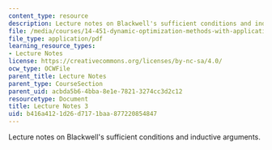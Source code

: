```yaml
---
content_type: resource
description: Lecture notes on Blackwell's sufficient conditions and inductive arguments.
file: /media/courses/14-451-dynamic-optimization-methods-with-applications-fall-2009/b416a4121d26d7171baa877220854847_MIT14_451F09_lec03.pdf
file_type: application/pdf
learning_resource_types:
- Lecture Notes
license: https://creativecommons.org/licenses/by-nc-sa/4.0/
ocw_type: OCWFile
parent_title: Lecture Notes
parent_type: CourseSection
parent_uid: acbda5b6-4bba-8e1e-7821-3274cc3d2c12
resourcetype: Document
title: Lecture Notes 3
uid: b416a412-1d26-d717-1baa-877220854847
---
```

Lecture notes on Blackwell's sufficient conditions and inductive arguments.
